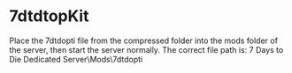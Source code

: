 # 7dtdtopKit
Place the 7dtdopti file from the compressed folder into the mods folder of the server, then start the server normally.
The correct file path is: 7 Days to Die Dedicated Server\Mods\7dtdopti
